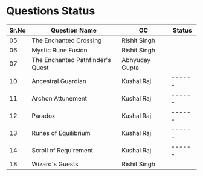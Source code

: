 # Questions Status

| Sr.No | Question Name                    | OC             | Status |
| ----- | -------------------------------- | -------------- | ------ |
| 05    | The Enchanted Crossing           | Rishit Singh   |        |
| 06    | Mystic Rune Fusion               | Rishit Singh   |        |
| 07    | The Enchanted Pathfinder's Quest | Abhyuday Gupta |        |
| 10    | Ancestral Guardian               | Kushal Raj     | ------ |
| 11    | Archon Attunement                | Kushal Raj     | ------ |
| 12    | Paradox                          | Kushal Raj     | ------ |
| 13    | Runes of Equilibrium             | Kushal Raj     | ------ |
| 14    | Scroll of Requirement            | Kushal Raj     | ------ |
| 18    | Wizard's Guests                  | Rishit Singh   |        |
